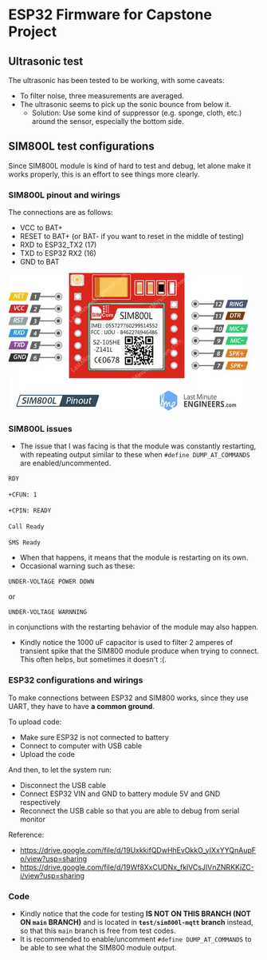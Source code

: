 # ESP32 Firmware for Capstone Project

## Ultrasonic test
The ultrasonic has been tested to be working, with some caveats:
- To filter noise, three measurements are averaged.
- The ultrasonic seems to pick up the sonic bounce from below it.
    - Solution: Use some kind of suppressor (e.g. sponge, cloth, etc.) around the sensor, especially the bottom side.

## SIM800L test configurations
Since SIM800L module is kind of hard to test and debug, let alone make it works properly, this is an effort to see things more clearly.
### SIM800L pinout and wirings
The connections are as follows:
- VCC to BAT+
- RESET to BAT+ (or BAT- if you want to reset in the middle of testing)
- RXD to ESP32_TX2 (17)
- TXD to ESP32 RX2 (16)
- GND to BAT

![SIM800L pinout](image.png)

### SIM800L issues
- The issue that I was facing is that the module was constantly restarting, with repeating output similar to these when `#define DUMP_AT_COMMANDS` are enabled/uncommented.
```
RDY

+CFUN: 1

+CPIN: READY

Call Ready

SMS Ready
```
- When that happens, it means that the module is restarting on its own.
- Occasional warning such as these:
```
UNDER-VOLTAGE POWER DOWN
```
or
```
UNDER-VOLTAGE WARNNING
```
in conjunctions with the restarting behavior of the module may also happen.
- Kindly notice the 1000 uF capacitor is used to filter 2 amperes of transient spike that the SIM800 module produce when trying to connect. This often helps, but sometimes it doesn't :(.

### ESP32 configurations and wirings
To make connections between ESP32 and SIM800 works, since they use UART, they have to have **a common ground**.

To upload code:
- Make sure ESP32 is not connected to battery
- Connect to computer with USB cable
- Upload the code

And then, to let the system run:
- Disconnect the USB cable
- Connect ESP32 VIN and GND to battery module 5V and GND respectively
- Reconnect the USB cable so that you are able to debug from serial monitor

Reference:
- https://drive.google.com/file/d/19UxkkifQDwHhEvOkkO_yIXxYYQnAupFo/view?usp=sharing
- https://drive.google.com/file/d/19Wf8XxCUDNx_fklVCsJIVnZNRKKjZC-i/view?usp=sharing

### Code
- Kindly notice that the code for testing **IS NOT ON THIS BRANCH (NOT ON `main` BRANCH)** and is located in **`test/sim800l-mqtt` branch** instead, so that this `main` branch is free from test codes.
- It is recommended to enable/uncomment `#define DUMP_AT_COMMANDS` to be able to see what the SIM800 module output.
